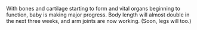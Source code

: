 With bones and cartilage starting to form and vital organs beginning to function, baby is making major progress. Body length will almost double in the next three weeks, and arm joints are now working. (Soon, legs will too.)